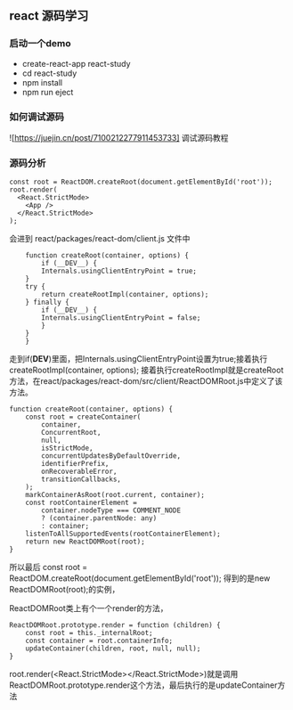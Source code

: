 ## react 源码学习

### 启动一个demo

- create-react-app react-study
- cd react-study
- npm install
- npm run eject

### 如何调试源码
![https://juejin.cn/post/7100212277911453733] 调试源码教程

### 源码分析
```
const root = ReactDOM.createRoot(document.getElementById('root'));
root.render(
  <React.StrictMode>
    <App />
  </React.StrictMode>
);
```
会进到 react/packages/react-dom/client.js 文件中
```
    function createRoot(container, options) {
        if (__DEV__) {
        Internals.usingClientEntryPoint = true;
    }
    try {
        return createRootImpl(container, options);
    } finally {
        if (__DEV__) {
        Internals.usingClientEntryPoint = false;
        }
    }
    }
```
走到if(__DEV__)里面，把Internals.usingClientEntryPoint设置为true;接着执行createRootImpl(container, options); 接着执行createRootImpl就是createRoot方法，在react/packages/react-dom/src/client/ReactDOMRoot.js中定义了该方法。
```
function createRoot(container, options) {
    const root = createContainer(
        container,
        ConcurrentRoot,
        null,
        isStrictMode,
        concurrentUpdatesByDefaultOverride,
        identifierPrefix,
        onRecoverableError,
        transitionCallbacks,
    );
    markContainerAsRoot(root.current, container);
    const rootContainerElement = 
        container.nodeType === COMMENT_NODE
        ? (container.parentNode: any)
        : container;
    listenToAllSupportedEvents(rootContainerElement);
    return new ReactDOMRoot(root);
}
```
所以最后 const root = ReactDOM.createRoot(document.getElementById('root')); 得到的是new ReactDOMRoot(root);的实例，

ReactDOMRoot类上有个一个render的方法，
```
ReactDOMRoot.prototype.render = function (children) {
    const root = this._internalRoot;
    const container = root.containerInfo;
    updateContainer(children, root, null, null);
}
```
root.render(<React.StrictMode><App /></React.StrictMode>)就是调用ReactDOMRoot.prototype.render这个方法，最后执行的是updateContainer方法

